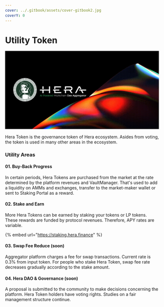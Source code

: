 ```yaml
---
cover: ../.gitbook/assets/cover-gitbook2.jpg
coverY: 0
---
```


# Utility Token

![](../.gitbook/assets/utility-token-landing-min.jpg)

Hera Token is the governance token of Hera ecosystem. Asides from voting, the token is used in many other areas in the ecosystem.

### Utility Areas

#### 01. Buy-Back Progress

In certain periods, Hera Tokens are purchased from the market at the rate determined by the platform revenues and VaultManager. That's used to add a liquidity on AMMs and exchanges, transfer to the market-maker wallet or sent to Staking Portal as a reward.

#### 02. Stake and Earn

More Hera Tokens can be earned by staking your tokens or LP tokens. These rewards are funded by protocol revenues. Therefore, APY rates are variable.

{% embed url="https://staking.hera.finance" %}

#### 03. Swap Fee Reduce (soon)

Aggregator platform charges a fee for swap transactions. Current rate is 0.3% from input token. For people who stake Hera Token, swap fee rate decreases gradually according to the stake amount.

#### 04. Hera DAO & Governance (soon)

A proposal is submitted to the community to make decisions concerning the platform. Hera Token holders have voting rights. Studies on a fair management structure continue.
